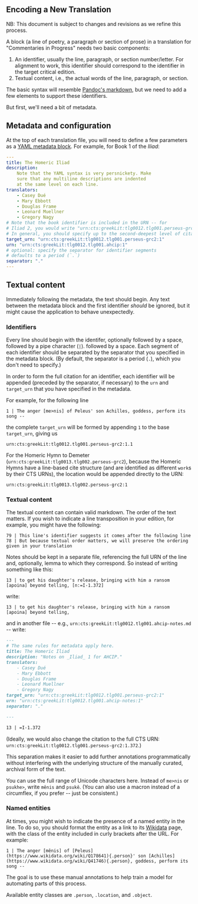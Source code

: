 Encoding a New Translation
------

NB: This document is subject to changes and revisions as we refine this process.

A block (a line of poetry, a paragraph or section of prose) in a translation for "Commentaries in Progress" needs two basic components:

1. An identifier, usually the line, paragraph, or section number/letter. For alignment to work, this identifier should correspond to the identifier in the target critical edition.
2. Textual content, i.e., the actual words of the line, paragraph, or section.

The basic syntax will resemble [Pandoc's markdown](https://pandoc.org/MANUAL.html#pandocs-markdown), but we need to add a few elements to support these identifiers.

But first, we'll need a bit of metadata.

## Metadata and configuration

At the top of each translation file, you will need to define a few parameters as a [YAML metadata block](https://pandoc.org/MANUAL.html#extension-yaml_metadata_block). For example, for Book 1 of the _Iliad_:

```yaml
---
title: The Homeric Iliad
description:
    Note that the YAML syntax is very persnickety. Make
    sure that any multiline descriptions are indented
    at the same level on each line.
translators:
    - Casey Dué
    - Mary Ebbott
    - Douglas Frame
    - Leonard Muellner
    - Gregory Nagy
# Note that the book identifier is included in the URN -- for
# Iliad 2, you would write "urn:cts:greekLit:tlg0012.tlg001.perseus-grc2:2"
# In general, you should specify up to the second-deepest level of citation in the work. For the Homeric epics, that means specifying up to the book; for the Homeric Hymns, that means specifying the hymn (which, perhaps confusingly, occurs in the CTS URN work fragment).
target_urn: "urn:cts:greekLit:tlg0012.tlg001.perseus-grc2:1"
urn: "urn:cts:greekLit:tlg0012.tlg001.ahcip:1"
# optional: specify the separator for identifier segments
# defaults to a period (`.`)
separator: "."
---
```

## Textual content

Immediately following the metadata, the text should begin. Any text between the metadata block and the first identifier _should_ be ignored, but it might cause the application to behave unexpectedly.

### Identifiers

Every line should begin with the identifer, optionally followed by a space, followed by a pipe character (`|`). followed by a space. Each segment of each identifier should be separated by the separator that you specified in the metadata block. (By default, the separator is a period (`.`), which you don't need to specify.)

In order to form the full citation for an identifier, each identifier will be appended (preceded by the separator, if necessary) to the `urn` and `target_urn` that you have specified in the metadata.

For example, for the following line

```
1 | The anger [me>nis] of Peleus' son Achilles, goddess, perform its song --
```

the complete `target_urn` will be formed by appending `1` to the base `target_urn`, giving us

```
urn:cts:greekLit:tlg0012.tlg001.perseus-grc2:1.1
```

For the Homeric Hymn to Demeter (`urn:cts:greekLit:tlg0013.tlg002.perseus-grc2`), because the Homeric Hymns have a line-based cite structure (and are identified as different `work`s by their CTS URNs), the location would be appended directly to the URN:

```
urn:cts:greekLit:tlg0013.tlg002.perseus-grc2:1
```

### Textual content

The textual content can contain valid markdown. The order of the text matters. If you wish to indicate a line transposition in your edition, for example, you might have the following:

```
79 | This line's identifier suggests it comes after the following line
78 | But because textual order matters, we will preserve the ordering given in your translation
```

Notes should be kept in a separate file, referencing the full URN of the line and, optionally, lemma to which they correspond. So instead of writing something like this:

```
13 | to get his daughter's release, bringing with him a ransom [apoina] beyond telling, [n:=I-1.372]
```

write:

```
13 | to get his daughter's release, bringing with him a ransom [apoina] beyond telling,
```

and in another file -- e.g., `urn:cts:greekLit:tlg0012.tlg001.ahcip-notes.md` -- write:

```markdown
---
# The same rules for metadata apply here.
title: The Homeric Iliad
description: "Notes on _Iliad_ 1 for AHCIP."
translators:
    - Casey Dué
    - Mary Ebbott
    - Douglas Frame
    - Leonard Muellner
    - Gregory Nagy
target_urn: "urn:cts:greekLit:tlg0012.tlg001.perseus-grc2:1"
urn: "urn:cts:greekLit:tlg0012.tlg001.ahcip-notes:1"
separator: "."

---

13 | =I-1.372
```

(Ideally, we would also change the citation to the full CTS URN: `urn:cts:greekLit:tlg0012.tlg001.perseus-grc2:1.372`.)

This separation makes it easier to add further annotations programmatically without interfering with the underlying structure of the manually curated, archival form of the text.

You can use the full range of Unicode characters here. Instead of `me>nis` or `psukhe>`, write `mênis` and `psukê`. (You can also use a macron instead of a circumflex, if you prefer -- just be consistent.)

### Named entities

At times, you might wish to indicate the presence of a named entity in the line. To do so, you should format the entity as a link to its [Wikidata](https://wikidata.org) page, with the class of the entity included in curly brackets after the URL. For example:

```
1 | The anger [mênis] of [Peleus](https://www.wikidata.org/wiki/Q178641){.person}' son [Achilles](https://www.wikidata.org/wiki/Q41746){.person}, goddess, perform its song --
```

The goal is to use these manual annotations to help train a model for automating parts of this process.

Available entity classes are `.person`, `.location`, and `.object`.